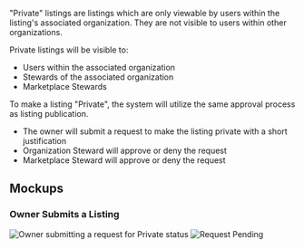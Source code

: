 "Private" listings are listings which are only viewable by users within the listing's associated organization. They are not visible to users within other organizations.

Private listings will be visible to:
* Users within the associated organization
* Stewards of the associated organization
* Marketplace Stewards

To make a listing "Private", the system will utilize the same approval process as listing publication.
* The owner will submit a request to make the listing private with a short justification
* Organization Steward will approve or deny the request
* Marketplace Steward will approve or deny the request

## Mockups

### Owner Submits a Listing
![Owner submitting a request for Private status](https://raw.githubusercontent.com/ozone-development/ozp-documentation/master/mockups/marketplace/MP_DetailedView_Admin_Owner_PrivateRequest.png)
![Request Pending](https://raw.githubusercontent.com/ozone-development/ozp-documentation/master/mockups/marketplace/MP_DetailedView_Admin_Owner_PrivatePending.png)

